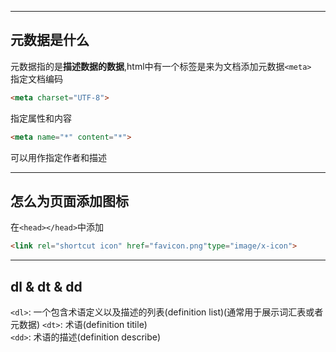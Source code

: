 
---
## 元数据是什么
元数据指的是**描述数据的数据**,html中有一个标签是来为文档添加元数据```<meta>```  
指定文档编码  
```html
<meta charset="UTF-8">
```
指定属性和内容
```html
<meta name="*" content="*">
```
可以用作指定作者和描述

---
## 怎么为页面添加图标
在```<head></head>```中添加
```html
<link rel="shortcut icon" href="favicon.png"type="image/x-icon">
```

---
## dl & dt & dd
```<dl>```: 一个包含术语定义以及描述的列表(definition list)(通常用于展示词汇表或者元数据)
```<dt>```: 术语(definition titile)  
```<dd>```: 术语的描述(definition describe)